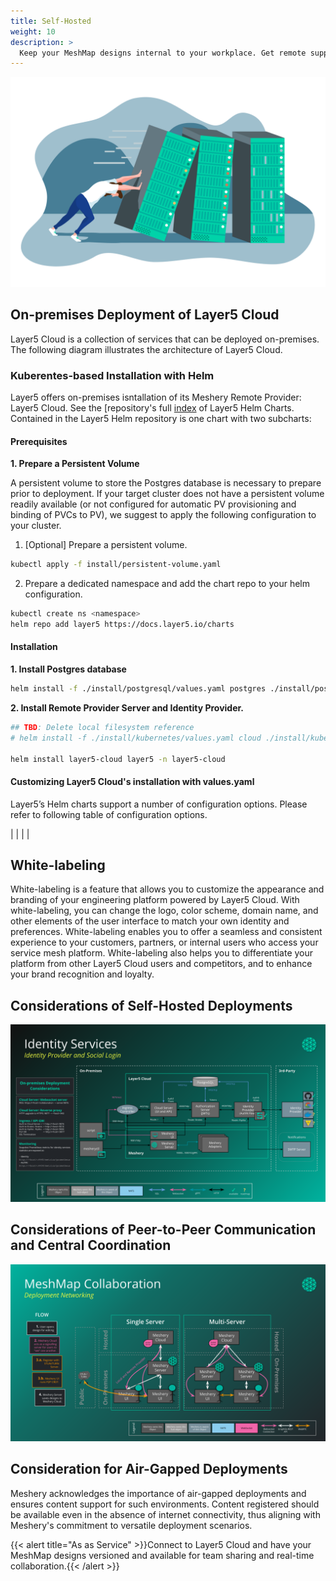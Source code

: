 ```yaml
---
title: Self-Hosted
weight: 10
description: >
  Keep your MeshMap designs internal to your workplace. Get remote support from Layer5 when you need it.
---
```


![self-hosted](images/self-hosted.svg "image-right-no-shadow")

## On-premises Deployment of Layer5 Cloud

Layer5 Cloud is a collection of services that can be deployed on-premises. The following diagram illustrates the architecture of Layer5 Cloud.

### Kuberentes-based Installation with Helm

Layer5 offers on-premises isntallation of its Meshery Remote Provider: Layer5 Cloud. See the [repository's full [index](https://docs.layer5.io/charts) of Layer5 Helm Charts. Contained in the Layer5 Helm repository is one chart with two subcharts:

#### Prerequisites

**1. Prepare a Persistent Volume**

A persistent volume to store the Postgres database is necessary to prepare prior to deployment. If your target cluster does not have a persistent volume readily available (or not configured for automatic PV provisioning and binding of PVCs to PV), we suggest to apply the following configuration to your cluster.

1. [Optional] Prepare a persistent volume.

```bash
kubectl apply -f install/persistent-volume.yaml
```

2. Prepare a dedicated namespace and add the chart repo to your helm configuration.

```bash
kubectl create ns <namespace>
helm repo add layer5 https://docs.layer5.io/charts
```

#### Installation

**1. Install Postgres database**

```bash
helm install -f ./install/postgresql/values.yaml postgres ./install/postgresql -n <namespace>
```

**2. Install Remote Provider Server and Identity Provider.**

```bash
## TBD: Delete local filesystem reference
# helm install -f ./install/kubernetes/values.yaml cloud ./install/kubernetes -n <namespace>`

helm install layer5-cloud layer5 -n layer5-cloud
```

#### Customizing Layer5 Cloud's installation with values.yaml

Layer5’s Helm charts support a number of configuration options. Please refer to following table of configuration options.

| | | |


## White-labeling

White-labeling is a feature that allows you to customize the appearance and branding of your engineering platform powered by Layer5 Cloud. With white-labeling, you can change the logo, color scheme, domain name, and other elements of the user interface to match your own identity and preferences. White-labeling enables you to offer a seamless and consistent experience to your customers, partners, or internal users who access your service mesh platform. White-labeling also helps you to differentiate your platform from other Layer5 Cloud users and competitors, and to enhance your brand recognition and loyalty.

## Considerations of Self-Hosted Deployments

![self-hosted-deployment](images/self-hosted-deployment.svg "image-center-no-shadow")

## Considerations of Peer-to-Peer Communication and Central Coordination


![meshmap-collaboration-networking](images/meshmap-collaboration-networking.svg "image-center-no-shadow")


## Consideration for Air-Gapped Deployments

Meshery acknowledges the importance of air-gapped deployments and ensures content support for such environments. Content registered should be available even in the absence of internet connectivity, thus aligning with Meshery's commitment to versatile deployment scenarios.

{{< alert title="As as Service" >}}Connect to Layer5 Cloud and have your MeshMap designs versioned and available for team sharing and real-time collaboration.{{< /alert >}}


